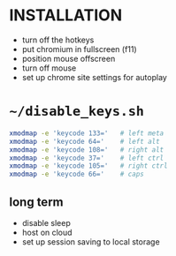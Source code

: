 # INSTALLATION

- turn off the hotkeys
- put chromium in fullscreen (f11)
- position mouse offscreen
- turn off mouse
- set up chrome site settings for autoplay

# `~/disable_keys.sh`

```sh
xmodmap -e 'keycode 133='	# left meta
xmodmap -e 'keycode 64=' 	# left alt
xmodmap -e 'keycode 108=' 	# right alt
xmodmap -e 'keycode 37=' 	# left ctrl
xmodmap -e 'keycode 105='	# right ctrl
xmodmap -e 'keycode 66=' 	# caps
```

## long term

- disable sleep
- host on cloud
- set up session saving to local storage
